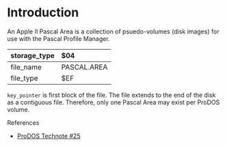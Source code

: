 # Introduction #

An Apple II Pascal Area is a collection of psuedo-volumes (disk images) for use with the Pascal Profile Manager.

| storage\_type | $04 |
|:--------------|:----|
| file\_name | PASCAL.AREA |
| file\_type | $EF |


`key_pointer` is first block of the file.  The file extends to the end of the disk as a contiguous file.  Therefore, only one Pascal Area may exist per ProDOS volume.

References

  * [ProDOS Technote #25](http://www.umich.edu/~archive/apple2/technotes/tn/pdos/TN.PDOS.025)